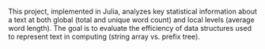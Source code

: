 This project, implemented in Julia, analyzes key statistical information about a text at both global (total and unique word count) and local levels (average word length). The goal is to evaluate the efficiency of data structures used to represent text in computing (string array vs. prefix tree).






